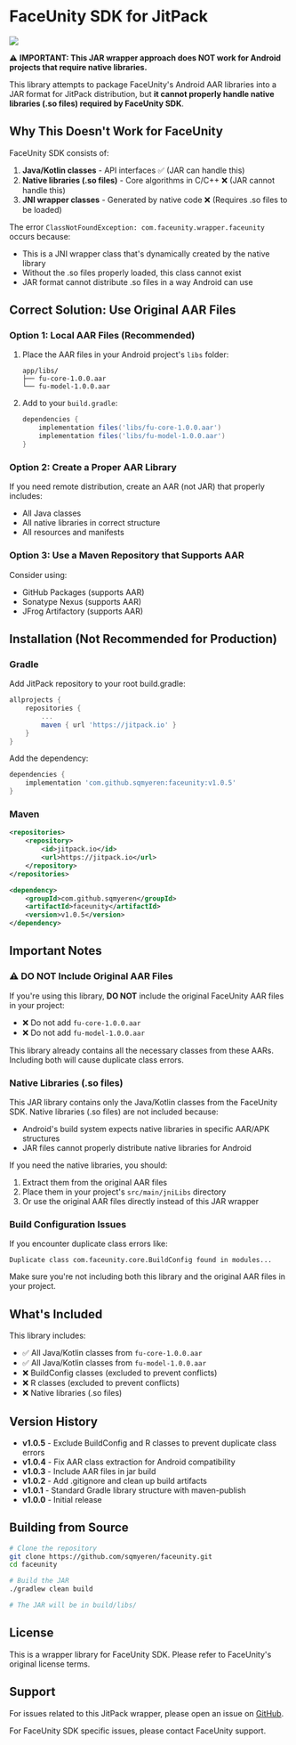 # FaceUnity SDK for JitPack

[![](https://jitpack.io/v/sqmyeren/faceunity.svg)](https://jitpack.io/#sqmyeren/faceunity)

⚠️ **IMPORTANT: This JAR wrapper approach does NOT work for Android projects that require native libraries.**

This library attempts to package FaceUnity's Android AAR libraries into a JAR format for JitPack distribution, but **it cannot properly handle native libraries (.so files) required by FaceUnity SDK**.

## Why This Doesn't Work for FaceUnity

FaceUnity SDK consists of:
1. **Java/Kotlin classes** - API interfaces ✅ (JAR can handle this)
2. **Native libraries (.so files)** - Core algorithms in C/C++ ❌ (JAR cannot handle this)
3. **JNI wrapper classes** - Generated by native code ❌ (Requires .so files to be loaded)

The error `ClassNotFoundException: com.faceunity.wrapper.faceunity` occurs because:
- This is a JNI wrapper class that's dynamically created by the native library
- Without the .so files properly loaded, this class cannot exist
- JAR format cannot distribute .so files in a way Android can use

## Correct Solution: Use Original AAR Files

### Option 1: Local AAR Files (Recommended)

1. Place the AAR files in your Android project's `libs` folder:
   ```
   app/libs/
   ├── fu-core-1.0.0.aar
   └── fu-model-1.0.0.aar
   ```

2. Add to your `build.gradle`:
   ```gradle
   dependencies {
       implementation files('libs/fu-core-1.0.0.aar')
       implementation files('libs/fu-model-1.0.0.aar')
   }
   ```

### Option 2: Create a Proper AAR Library

If you need remote distribution, create an AAR (not JAR) that properly includes:
- All Java classes
- All native libraries in correct structure
- All resources and manifests

### Option 3: Use a Maven Repository that Supports AAR

Consider using:
- GitHub Packages (supports AAR)
- Sonatype Nexus (supports AAR)
- JFrog Artifactory (supports AAR)

## Installation (Not Recommended for Production)

### Gradle

Add JitPack repository to your root build.gradle:

```gradle
allprojects {
    repositories {
        ...
        maven { url 'https://jitpack.io' }
    }
}
```

Add the dependency:

```gradle
dependencies {
    implementation 'com.github.sqmyeren:faceunity:v1.0.5'
}
```

### Maven

```xml
<repositories>
    <repository>
        <id>jitpack.io</id>
        <url>https://jitpack.io</url>
    </repository>
</repositories>

<dependency>
    <groupId>com.github.sqmyeren</groupId>
    <artifactId>faceunity</artifactId>
    <version>v1.0.5</version>
</dependency>
```

## Important Notes

### ⚠️ DO NOT Include Original AAR Files

If you're using this library, **DO NOT** include the original FaceUnity AAR files in your project:
- ❌ Do not add `fu-core-1.0.0.aar`
- ❌ Do not add `fu-model-1.0.0.aar`

This library already contains all the necessary classes from these AARs. Including both will cause duplicate class errors.

### Native Libraries (.so files)

This JAR library contains only the Java/Kotlin classes from the FaceUnity SDK. Native libraries (.so files) are not included because:
- Android's build system expects native libraries in specific AAR/APK structures
- JAR files cannot properly distribute native libraries for Android

If you need the native libraries, you should:
1. Extract them from the original AAR files
2. Place them in your project's `src/main/jniLibs` directory
3. Or use the original AAR files directly instead of this JAR wrapper

### Build Configuration Issues

If you encounter duplicate class errors like:
```
Duplicate class com.faceunity.core.BuildConfig found in modules...
```

Make sure you're not including both this library and the original AAR files in your project.

## What's Included

This library includes:
- ✅ All Java/Kotlin classes from `fu-core-1.0.0.aar`
- ✅ All Java/Kotlin classes from `fu-model-1.0.0.aar`
- ❌ BuildConfig classes (excluded to prevent conflicts)
- ❌ R classes (excluded to prevent conflicts)
- ❌ Native libraries (.so files)

## Version History

- **v1.0.5** - Exclude BuildConfig and R classes to prevent duplicate class errors
- **v1.0.4** - Fix AAR class extraction for Android compatibility
- **v1.0.3** - Include AAR files in jar build
- **v1.0.2** - Add .gitignore and clean up build artifacts
- **v1.0.1** - Standard Gradle library structure with maven-publish
- **v1.0.0** - Initial release

## Building from Source

```bash
# Clone the repository
git clone https://github.com/sqmyeren/faceunity.git
cd faceunity

# Build the JAR
./gradlew clean build

# The JAR will be in build/libs/
```

## License

This is a wrapper library for FaceUnity SDK. Please refer to FaceUnity's original license terms.

## Support

For issues related to this JitPack wrapper, please open an issue on [GitHub](https://github.com/sqmyeren/faceunity/issues).

For FaceUnity SDK specific issues, please contact FaceUnity support.
